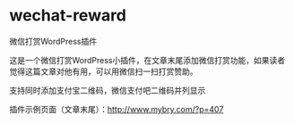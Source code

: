 # wechat-reward
微信打赏WordPress插件

这是一个微信打赏WordPress小插件，在文章末尾添加微信打赏功能，如果读者觉得这篇文章对他有用，可以用微信扫一扫打赏赞助。

支持同时添加支付宝二维码，微信支付吧二维码并列显示

插件示例页面（文章末尾）：http://www.mybry.com/?p=407
